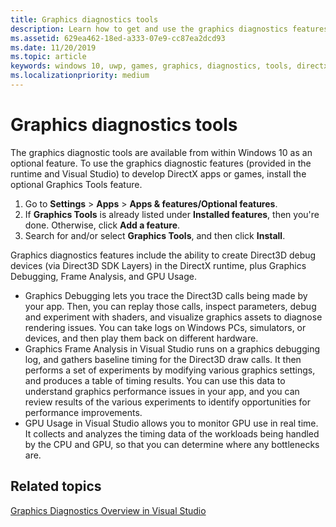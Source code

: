 ```yaml
---
title: Graphics diagnostics tools
description: Learn how to get and use the graphics diagnostics features including Graphics Debugging, Graphics Frame Analysis, and GPU Usage in Visual Studio.
ms.assetid: 629ea462-18ed-a333-07e9-cc87ea2dcd93
ms.date: 11/20/2019
ms.topic: article
keywords: windows 10, uwp, games, graphics, diagnostics, tools, directx
ms.localizationpriority: medium
---
```


# Graphics diagnostics tools

The graphics diagnostic tools are available from within Windows 10 as an optional feature. To use the graphics diagnostic features (provided in the runtime and Visual Studio) to develop DirectX apps or games, install the optional Graphics Tools feature.

1. Go to **Settings** > **Apps** > **Apps & features/Optional features**.
2. If **Graphics Tools** is already listed under **Installed features**, then you're done. Otherwise, click **Add a feature**.
3. Search for and/or select **Graphics Tools**, and then click **Install**.

Graphics diagnostics features include the ability to create Direct3D debug devices (via Direct3D SDK Layers) in the DirectX runtime, plus Graphics Debugging, Frame Analysis, and GPU Usage.

-   Graphics Debugging lets you trace the Direct3D calls being made by your app. Then, you can replay those calls, inspect parameters, debug and experiment with shaders, and visualize graphics assets to diagnose rendering issues. You can take logs on Windows PCs, simulators, or devices, and then play them back on different hardware.
-   Graphics Frame Analysis in Visual Studio runs on a graphics debugging log, and gathers baseline timing for the Direct3D draw calls. It then performs a set of experiments by modifying various graphics settings, and produces a table of timing results. You can use this data to understand graphics performance issues in your app, and you can review results of the various experiments to identify opportunities for performance improvements.
-   GPU Usage in Visual Studio allows you to monitor GPU use in real time. It collects and analyzes the timing data of the workloads being handled by the CPU and GPU, so that you can determine where any bottlenecks are.

## Related topics

[Graphics Diagnostics Overview in Visual Studio](/visualstudio/debugger/overview-of-visual-studio-graphics-diagnostics?view=vs-2015&preserve-view=true)